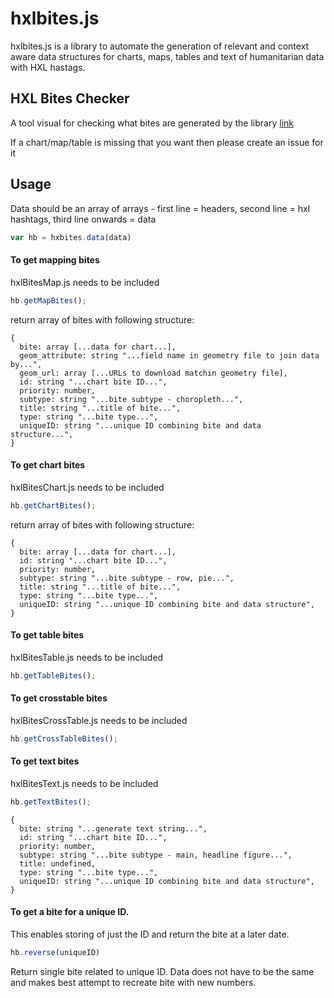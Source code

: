 

# hxlbites.js

hxlbites.js is a library to automate the generation of relevant and context aware data structures for charts, maps, tables and text of humanitarian data with HXL hastags.

## HXL Bites Checker
A tool visual for checking what bites are generated by the library
[link](https://simonbjohnson.github.io/hxlbiteschecker/)

If a chart/map/table is missing that you want then please create an issue for it


## Usage

Data should be an array of arrays - first line = headers, second line = hxl hashtags, third line onwards = data

```javascript
var hb = hxbites.data(data)
```

#### To get mapping bites
hxlBitesMap.js needs to be included

```javascript
hb.getMapBites();
```

return array of bites with following structure:

```
{  
  bite: array [...data for chart...],  
  geom_attribute: string "...field name in geometry file to join data by...",  
  geom_url: array [...URLs to download matchin geometry file],  
  id: string "...chart bite ID...",  
  priority: number,  
  subtype: string "...bite subtype - choropleth...",  
  title: string "...title of bite...",  
  type: string "...bite type...",  
  uniqueID: string "...unique ID combining bite and data structure...",  
}
```

#### To get chart bites
hxlBitesChart.js needs to be included

```javascript
hb.getChartBites();
```

return array of bites with following structure:

```
{  
  bite: array [...data for chart...],  
  id: string "...chart bite ID...",  
  priority: number,  
  subtype: string "...bite subtype - row, pie...",  
  title: string "...title of bite...",  
  type: string "...bite type...",  
  uniqueID: string "...unique ID combining bite and data structure",  
}  
```

#### To get table bites
hxlBitesTable.js needs to be included

```javascript
hb.getTableBites();
```

#### To get crosstable bites
hxlBitesCrossTable.js needs to be included

```javascript
hb.getCrossTableBites();
```

#### To get text bites
hxlBitesText.js needs to be included

```javascript
hb.getTextBites();
```

```
{
  bite: string "...generate text string...",  
  id: string "...chart bite ID...",  
  priority: number,  
  subtype: string "...bite subtype - main, headline figure...",  
  title: undefined,  
  type: string "...bite type...",  
  uniqueID: string "...unique ID combining bite and data structure",  
}
```

#### To get a bite for a unique ID.
This enables storing of just the ID and return the bite at a later date.

```javascript
hb.reverse(uniqueID)
```

Return single bite related to unique ID.  Data does not have to be the same and makes best attempt to recreate bite with new numbers.
